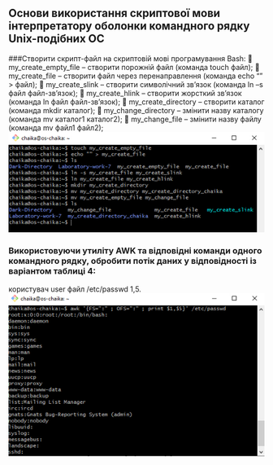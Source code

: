 ## Основи використання скриптової мови інтерпретатору оболонки командного рядку Unix-подібних ОС

###Створити скрипт-файл на скриптовій мові програмування Bash: 
	my_create_empty_file – створити порожній файл (команда touch файл); 
	my_create_file – створити файл через перенаправлення (команда echo “” > файл); 
	my_create_slink  – створити символічний зв’язок (команда ln –s файл файл-зв’язок); 
	my_create_hlink  – створити жорсткий зв’язок (команда ln файл файл-зв’язок); 
	my_create_directory – створити каталог (команда mkdir каталог); 
	my_change_directory – змінити назву каталогу (команда mv каталог1 каталог2); 
	my_change_file – змінити назву файлу (команда mv файл1 файл2); 
![image](https://github.com/oleksandrblazhko/ai-216-chajka/blob/Laboratory-work-9/Laboratory-work-9/2.2.1.jpg)
### Використовуючи утиліту AWK та відповідні команди одного командного рядку, обробити потік даних у відповідності із варіантом таблиці 4:
користувач 	user 	файл /etc/passwd 	1,5.
![image](https://github.com/oleksandrblazhko/ai-216-chajka/blob/Laboratory-work-9/Laboratory-work-9/2.3.1.jpg)
